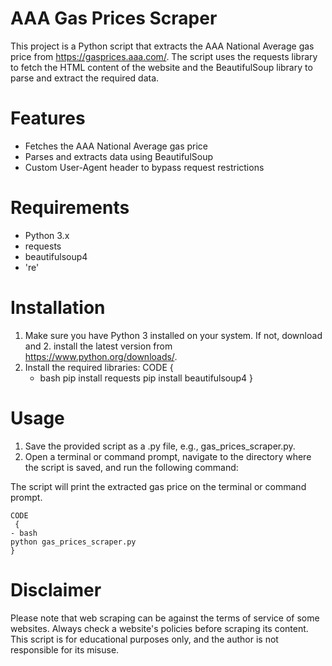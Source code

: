 # AAA Gas Prices Scraper
This project is a Python script that extracts the AAA National Average gas price from https://gasprices.aaa.com/. The script uses the requests library to fetch the HTML content of the website and the BeautifulSoup library to parse and extract the required data.

# Features
* Fetches the AAA National Average gas price
* Parses and extracts data using BeautifulSoup
* Custom User-Agent header to bypass request restrictions

# Requirements
* Python 3.x
* requests
* beautifulsoup4
* 're'

# Installation
1. Make sure you have Python 3 installed on your system. If not, download and 2. install the latest version from https://www.python.org/downloads/.
2. Install the required libraries:
    CODE 
    { 
    - bash
    pip install requests
    pip install beautifulsoup4
    }

# Usage
1. Save the provided script as a .py file, e.g., gas_prices_scraper.py.
2. Open a terminal or command prompt, navigate to the directory where the script is saved, and run the following command:

The script will print the extracted gas price on the terminal or command prompt.

    CODE
     { 
    - bash
    python gas_prices_scraper.py
    }

# Disclaimer
Please note that web scraping can be against the terms of service of some websites. Always check a website's policies before scraping its content. This script is for educational purposes only, and the author is not responsible for its misuse.